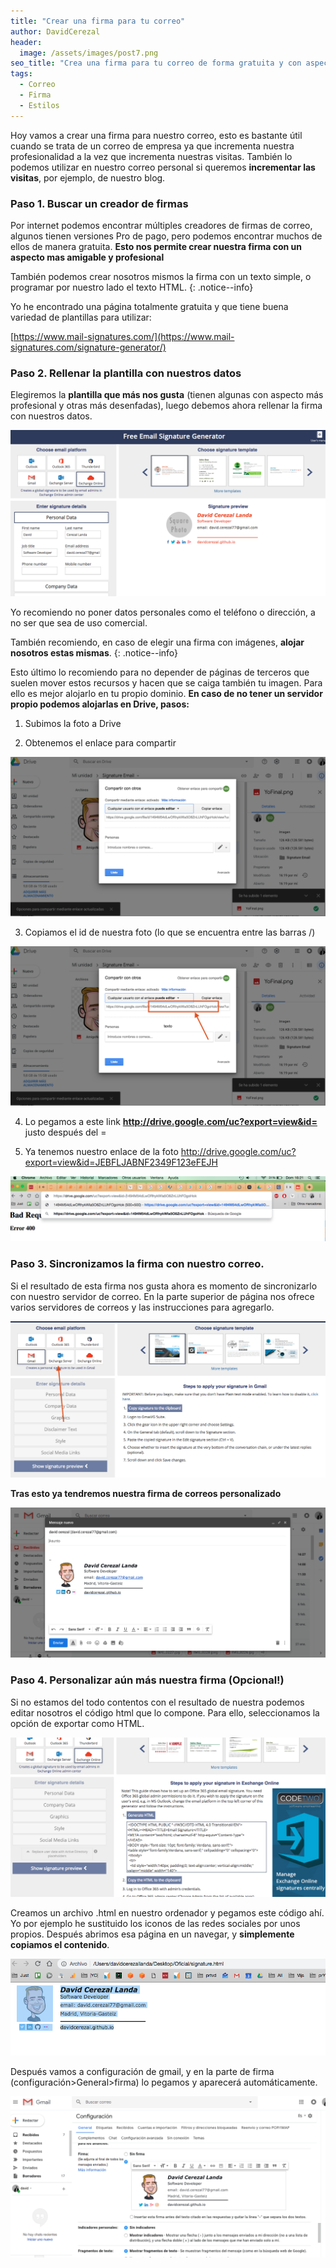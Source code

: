 ```yaml
---
title: "Crear una firma para tu correo"
author: DavidCerezal
header:
  image: /assets/images/post7.png
seo_title: "Crea una firma para tu correo de forma gratuita y con aspecto profesional!"  
tags: 
  - Correo
  - Firma
  - Estilos
---
```

Hoy vamos a crear una firma para nuestro correo, esto es bastante útil cuando se trata de un correo de empresa ya que incrementa nuestra profesionalidad a la vez que incrementa nuestras visitas. También lo podemos utilizar en nuestro correo personal si queremos **incrementar las visitas**, por ejemplo, de nuestro blog.

### Paso 1. Buscar un creador de firmas

Por internet podemos encontrar múltiples creadores de firmas de correo, algunos tienen versiones Pro de pago, pero podemos encontrar muchos de ellos de manera gratuita. **Esto nos permite crear nuestra firma con un aspecto mas amigable y profesional**

También podemos crear nosotros mismos la firma con un texto simple, o programar por nuestro lado el texto HTML. 
{: .notice--info}

Yo he encontrado una página totalmente gratuita y que tiene buena variedad de plantillas para utilizar: 

[https://www.mail-signatures.com/](https://www.mail-signatures.com/signature-generator/)

### Paso 2. Rellenar la plantilla con nuestros datos

Elegiremos la **plantilla que más nos gusta** (tienen algunas con aspecto más profesional y otras más desenfadas), luego debemos ahora rellenar la firma con nuestros datos.

![Elegiremos la plantilla que más nos gusta](/assets/images/posts/correo/correo1.png)

Yo recomiendo no poner datos personales como el teléfono o dirección, a no ser que sea de uso comercial. 

También recomiendo, en caso de elegir una firma con imágenes, **alojar nosotros estas mismas**.
{: .notice--info}

Esto último lo recomiendo para no depender de páginas de terceros que suelen mover estos recursos y hacen que se caiga también tu imagen. Para ello es mejor alojarlo en tu propio dominio. **En caso de no tener un servidor propio podemos alojarlas en Drive, pasos:**

1. Subimos la foto a Drive

2. Obtenemos el enlace para compartir

![Obtenemos el enlace para compatir](/assets/images/posts/correo/correo2.png)


3. Copiamos el id de nuestra foto (lo que se encuentra entre las barras /)

![Copiamos el id de nuestra foto](/assets/images/posts/correo/correo2b.png)


4. Lo pegamos a este link **http://drive.google.com/uc?export=view&id=** justo después del =

5. Ya tenemos nuestro enlace de la foto http://drive.google.com/uc?export=view&id=JEBFLJABNF2349F123eFEJH

![Ya tenemos nuestro enlace de la foto](/assets/images/posts/correo/correo5.png)

### Paso 3. Sincronizamos la firma con nuestro correo. 

Si el resultado de esta firma nos gusta ahora es momento de sincronizarlo con nuestro servidor de correo. En la parte superior de página nos ofrece varios servidores de correos y las instrucciones para agregarlo. 

![servidores de correos y las instrucciones para agregarlo](/assets/images/posts/correo/correo8.png)

**Tras esto ya tendremos nuestra firma de correos personalizado**

![Firma en el correo](/assets/images/posts/correo/correo7.png)


### Paso 4. Personalizar aún más nuestra firma (Opcional!)

Si no estamos del todo contentos con el resultado de nuestra podemos editar nosotros el código html que lo compone. Para ello, seleccionamos la opción de exportar como HTML.

![exportar como HTML](/assets/images/posts/correo/correo4.png)

Creamos un archivo .html en nuestro ordenador y pegamos este código ahí. Yo por ejemplo he sustituido los iconos de las redes sociales por unos propios.
Después abrimos esa página en un navegar, y **simplemente copiamos el contenido**. 

![Copiar el contenido](/assets/images/posts/correo/correo6.png)

Después vamos a configuración de gmail, y en la parte de firma (configuración>General>firma) lo pegamos y aparecerá automáticamente. 

![Copiar el contenido](/assets/images/posts/correo/correo3.png)
